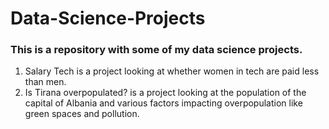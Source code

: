 # Data-Science-Projects
### This is a repository with some of my data science projects.

1. Salary Tech is a project looking at whether women in tech are paid less than men.
2. Is Tirana overpopulated? is a project looking at the population of the capital of Albania and various factors impacting overpopulation like green spaces and pollution.
